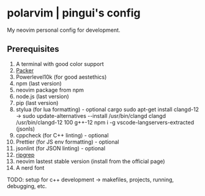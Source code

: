 # polarvim | pingui's config
My neovim personal config for development.
## Prerequisites
1. A terminal with good color support
2. [Packer](https://github.com/wbthomason/packer.nvim)
3. Powerlevel10k (for good aestethics)
4. npm (last version)
5. neovim package from npm
6. node.js (last version)
7. pip (last version)
8. stylua (for lua formatting) - optional
cargo
sudo apt-get install clangd-12 -> sudo update-alternatives --install /usr/bin/clangd clangd /usr/bin/clangd-12 100
g++-12
npm i -g vscode-langservers-extracted (jsonls)
9. cppcheck (for C++ linting) - optional
10. Prettier (for JS env formatting) - optional
11. jsonlint (for JSON linting) - optional
12. [ripgrep](https://github.com/BurntSushi/ripgrep)
13. neovim lastest stable version (install from the official page)
14. A nerd font

TODO: setup for c++ development -> makefiles, projects, running, debugging, etc.
